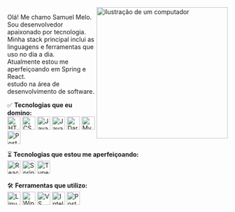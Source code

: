 <img src="https://i.pinimg.com/originals/5a/18/23/5a18235734019e327369384ced24a054.jpg" alt="ilustração de um computador" min-width="300px" max-width="300px" width="300px" align="right">

<p align="left"> 
  Olá! Me chamo Samuel Melo. Sou desenvolvedor apaixonado por tecnologia.<br>
  Minha stack principal inclui as linguagens e ferramentas que uso no dia a dia.<br>
  Atualmente estou me aperfeiçoando em Spring e React.<br>
  estudo na área de desenvolvimento de software.
</p>

<p align="left">
  ✅ <strong>Tecnologias que eu domino:</strong> <br>
  <img src="https://cdn.jsdelivr.net/gh/devicons/devicon/icons/html5/html5-original.svg" width="30" height="30" alt="HTML5"/>
  <img src="https://cdn.jsdelivr.net/gh/devicons/devicon/icons/css3/css3-original.svg" width="30" height="30" alt="CSS3"/>  
  <img src="https://cdn.jsdelivr.net/gh/devicons/devicon/icons/javascript/javascript-original.svg" width="30" height="30" alt="JavaScript"/> 
  <img src="https://cdn.jsdelivr.net/gh/devicons/devicon/icons/java/java-original.svg" width="30" height="30" alt="Java"/>
  <img src="https://cdn.jsdelivr.net/gh/devicons/devicon/icons/dart/dart-original.svg" width="30" height="30" alt="Dart"/>
  <img src="https://cdn.jsdelivr.net/gh/devicons/devicon/icons/mysql/mysql-original.svg" width="30" height="30" alt="MySQL"/>
  <img src="https://cdn.jsdelivr.net/gh/devicons/devicon/icons/postgresql/postgresql-original.svg" width="30" height="30" alt="PostgreSQL"/>
</p>

<p align="left">
  ⏳ <strong>Tecnologias que estou me aperfeiçoando:</strong> <br>
  <img src="https://cdn.jsdelivr.net/gh/devicons/devicon/icons/react/react-original.svg" width="30" height="30" alt="React"/>
  <img src="https://cdn.jsdelivr.net/gh/devicons/devicon/icons/spring/spring-original.svg" width="30" height="30" alt="Spring Boot"/>
  <img src="https://cdn.jsdelivr.net/gh/devicons/devicon/icons/typescript/typescript-original.svg" width="30" height="30" alt="TypeScript"/>
</p>

<p align="left">
  🛠️ <strong>Ferramentas que utilizo:</strong> <br>
  <img src="https://cdn.jsdelivr.net/gh/devicons/devicon/icons/linux/linux-original.svg" width="30" height="30" alt="Linux"/>
  <img src="https://cdn.jsdelivr.net/gh/devicons/devicon/icons/windows8/windows8-original.svg" width="30" height="30" alt="Windows"/>
  <img src="https://cdn.jsdelivr.net/gh/devicons/devicon/icons/vscode/vscode-original.svg" width="30" height="30" alt="VS Code"/>
  <img src="https://cdn.jsdelivr.net/gh/devicons/devicon/icons/intellij/intellij-original.svg" width="30" height="30" alt="IntelliJ IDEA"/>
  <img src="https://cdn.jsdelivr.net/gh/devicons/devicon/icons/postman/postman-original.svg" width="30" height="30" alt="Postman"/>
</p>
